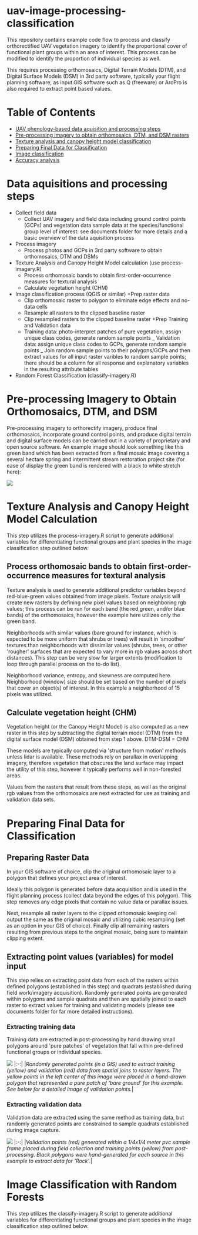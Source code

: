 # uav-image-processing-classification

This repository contains example code flow to process and classify orthorectified UAV vegetation imagery 
to identify the proportional cover of functional plant groups within an area of interest. This process can be modified to identify the proportion of individual species as well.  

This requires processing orthomosaics, Digital Terrain Models (DTM), and 
Digital Surface Models (DSM) in 3rd party software, typically your flight
planning software, as input.GIS software such as Q (freeware) or ArcPro is also required to extract point based values.  

# Table of Contents

* [UAV phenology-based data aquisition and processing steps](https://github.com/mleedavis/uav-image-processing-classification#data-aquisition-and-processing-steps) 
* [Pre-processing imagery to obtain orthomosaics, DTM, and DSM rasters](https://github.com/mleedavis/uav-image-processing-classification#pre-processing-imagery-to-obtain-orthomosaics,-DTM,-and-DSM)
* [Texture analysis and canopy height model classification](https://github.com/mleedavis/uav-image-processing-classification/tree/main#texture-analysis-and-canopy-height-model-calculation)
* [Preparing Final Data for Classification]()
* [Image classification]()
* [Accuracy analysis]()

# Data aquisitions and processing steps

* Collect field data
  + Collect UAV imagery and field data including ground control points (GCPs) and vegetation data sample data at the species/functional group level of interest: see documents folder for more details and a basic overview of the data aquisition process
* Process imagery
  + Process photos and GCPs in 3rd party software to obtain orthomosaics, DTM and DSMs
* Texture Analysis and Canopy Height Model calculation (use process-imagery.R)
  + Process orthomosaic bands to obtain first-order-occurrence measures for textural analysis
  + Calculate vegetation height (CHM)
* Image classification process (QGIS or similar)
  +Prep raster data 
    - Clip orthomosaic raster to polygon to eliminate edge effects and no-data cells
    - Resample all rasters to the clipped baseline raster
    - Clip resampled rasters to the clipped baseline raster
  +Prep Training and Validation data
    - Training data: photo-interpret patches of pure vegetation, assign unique class codes, generate random sample points
    _ Validation data: assign unique class codes to GCPs, generate random sample points
    _ Join random sample points to their polygons/GCPs and then extract values for all input raster varibles to random sample points; there should be a column for all response and explanatory variables in the resulting attribute tables
* Random Forest Classification (classify-imagery.R)
  

# Pre-processing Imagery to Obtain Orthomosaics, DTM, and DSM
Pre-processing imagery to orthorectify imagery, produce final orthomosaics, incorporate ground control points, and produce digital terrain and digital surface models can be carried out in a variety of proprietary and open source software. An example image should look something like this green band which has been extracted from a final mosaic image covering a several hectare spring and intermittent stream restoration project site (for ease of display the green band is rendered with a black to white stretch here): 


![](images/OS_GreenBand2.png)

# Texture Analysis and Canopy Height Model Calculation
This step utilizes the process-imagery.R script to generate additional variables for differentiating functional groups and plant species in the image classification step outlined below.

## Process orthomosaic bands to obtain first-order-occurrence measures for textural analysis
Texture analysis is used to generate additional predictor variables beyond red-blue-green values obtained from image pixels. Texture analysis will create new rasters by defining new pixel values based on neighboring rgb values; this process can be run for each band (the red,green, and/or blue bands) of the orthomosaics, however the example here utilizes only the green band. 

Neighborhoods with similar values (bare ground for instance, which is expected to be more uniform that shrubs or trees) will result in 'smoother' textures than neighborhoods with dissimilar values (shrubs, trees, or other 'rougher' surfaces that are expected to vary more in rgb values across short distances). This step can be very slow for larger extents  (modification to loop through parallel process on the to-do list). 

Neighborhood variance, entropy, and skewness are computed here. Neighborhood (window) size should be set based on the number of pixels that cover an object(s) of interest. In this example a neighborhood of 15 pixels was utilized.  

## Calculate vegetation height (CHM)
Vegetation height (or the Canopy Height Model) is also computed as a new raster in this step by subtracting the digital terrain model (DTM) from the digital surface model (DSM) obtained from step 1 above. 
  DTM-DSM = CHM

These models are typically computed via 'structure from motion' methods unless lidar is available. These methods rely on parallax in overlapping imagery, therefore vegetation that obscures the land surface may impact the utility of this step, however it typically performs well in non-forested areas. 

Values from the rasters that result from these steps, as well as the original rgb values from the orthomosaics are next extracted for use as training and validation data sets. 

# Preparing Final Data for Classification

## Preparing Raster Data 
In your GIS software of choice, clip the original orthomosaic layer to a polygon that defines your project area of interest.

Ideally this polygon is generated before data acquisition and is used in the flight planning process (collect data beyond the edges of this polygon). This step removes any edge pixels that contain no value data or parallax issues. 

Next, resample all raster layers to the clipped othomosaic keeping cell output the same as the original mosaic and utilizing cubic resampling (set as an option in your GIS of choice). Finally clip all remaining rasters resulting from previous steps to the original mosaic, being sure to maintain clipping extent. 


## Extracting point values (variables) for model input
This step relies on extracting point data from each of the rasters within defined polygons (established in this step) and quadrats (established during field work/imagery acquisition). Randomly generated points are generated within polygons and sample quadrats and then are spatially joined to each raster to extract values for training and validating models (please see documents folder for far more detailed instructions). 

### Extracting training data
Training data are extracted in post-processing by hand drawing small polygons around 'pure patches' of vegetation that fall within pre-defined functional groups or individual species. 

![](images/OS_trainingValidationPoints.png)
|:-:|
|*Randomly generated points (in a GIS) used to extract training (yellow) and validation (red) data from spatial joins to raster layers. The yellow points in the left center of this image were placed in a hand-drawn polygon that represented a pure patch of 'bare ground' for this example. See below for a detailed image of validation points.*|

### Extracting validation data
Validation data are extracted using the same method as training data, but randomly generated points are constrained to sample quadrats established during image capture. 

![](images/OS_trainingValidationPoints2.png)
|:-:|
|*Validation points (red) generated within a 1/4x1/4 meter pvc sample frame placed during field collection and training points (yellow) from post-processing. Black polygons were hand-generated for each source in this example to extract data for 'Rock'.*|


# Image Classification with Random Forests
This step utilizes the classify-imagery.R script to generate additional variables for differentiating functional groups and plant species in the image classification step outlined below.
